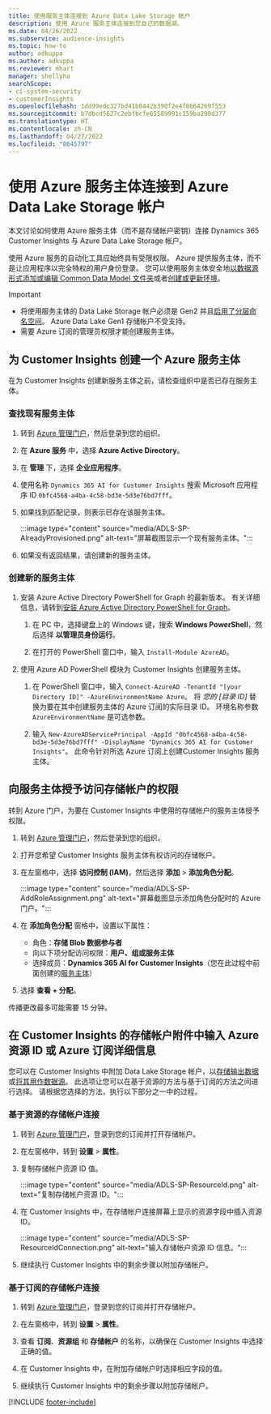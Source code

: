 ```yaml
---
title: 使用服务主体连接到 Azure Data Lake Storage 帐户
description: 使用 Azure 服务主体连接到您自己的数据湖。
ms.date: 04/26/2022
ms.subservice: audience-insights
ms.topic: how-to
author: adkuppa
ms.author: adkuppa
ms.reviewer: mhart
manager: shellyha
searchScope:
- ci-system-security
- customerInsights
ms.openlocfilehash: 1dd99edc327bd41b0442b390f2e4f8664269f553
ms.sourcegitcommit: b7dbcd5627c2ebfbcfe65589991c159ba290d377
ms.translationtype: HT
ms.contentlocale: zh-CN
ms.lasthandoff: 04/27/2022
ms.locfileid: "8645797"
---
```

# <a name="connect-to-an-azure-data-lake-storage-account-by-using-an-azure-service-principal"></a>使用 Azure 服务主体连接到 Azure Data Lake Storage 帐户

本文讨论如何使用 Azure 服务主体（而不是存储帐户密钥）连接 Dynamics 365 Customer Insights 与 Azure Data Lake Storage 帐户。 

使用 Azure 服务的自动化工具应始终具有受限权限。 Azure 提供服务主体，而不是让应用程序以完全特权的用户身份登录。 您可以使用服务主体安全地[以数据源形式添加或编辑 Common Data Model 文件夹](connect-common-data-model.md)或者[创建或更新环境](create-environment.md)。

> [!IMPORTANT]
> - 将使用服务主体的 Data Lake Storage 帐户必须是 Gen2 并且[启用了分层命名空间](/azure/storage/blobs/data-lake-storage-namespace)。 Azure Data Lake Gen1 存储帐户不受支持。
> - 需要 Azure 订阅的管理员权限才能创建服务主体。

## <a name="create-an-azure-service-principal-for-customer-insights"></a>为 Customer Insights 创建一个 Azure 服务主体

在为 Customer Insights 创建新服务主体之前，请检查组织中是否已存在服务主体。

### <a name="look-for-an-existing-service-principal"></a>查找现有服务主体

1. 转到 [Azure 管理门户](https://portal.azure.com)，然后登录到您的组织。

2. 在 **Azure 服务** 中，选择 **Azure Active Directory**。

3. 在 **管理** 下，选择 **企业应用程序**。

4. 使用名称 `Dynamics 365 AI for Customer Insights` 搜索 Microsoft 应用程序 ID `0bfc4568-a4ba-4c58-bd3e-5d3e76bd7fff`。

5. 如果找到匹配记录，则表示已存在该服务主体。 
   
   :::image type="content" source="media/ADLS-SP-AlreadyProvisioned.png" alt-text="屏幕截图显示一个现有服务主体。":::
   
6. 如果没有返回结果，请创建新的服务主体。

### <a name="create-a-new-service-principal"></a>创建新的服务主体

1. 安装 Azure Active Directory PowerShell for Graph 的最新版本。 有关详细信息，请转到[安装 Azure Active Directory PowerShell for Graph](/powershell/azure/active-directory/install-adv2)。

   1. 在 PC 中，选择键盘上的 Windows 键，搜索 **Windows PowerShell**，然后选择 **以管理员身份运行**。
   
   1. 在打开的 PowerShell 窗口中，输入 `Install-Module AzureAD`。

2. 使用 Azure AD PowerShell 模块为 Customer Insights 创建服务主体。

   1. 在 PowerShell 窗口中，输入 `Connect-AzureAD -TenantId "[your Directory ID]" -AzureEnvironmentName Azure`。 将 *您的 [目录 ID]* 替换为要在其中创建服务主体的 Azure 订阅的实际目录 ID。 环境名称参数 `AzureEnvironmentName` 是可选参数。
  
   1. 输入 `New-AzureADServicePrincipal -AppId "0bfc4568-a4ba-4c58-bd3e-5d3e76bd7fff" -DisplayName "Dynamics 365 AI for Customer Insights"`。 此命令针对所选 Azure 订阅上创建Customer Insights 服务主体。 

## <a name="grant-permissions-to-the-service-principal-to-access-the-storage-account"></a>向服务主体授予访问存储帐户的权限

转到 Azure 门户，为要在 Customer Insights 中使用的存储帐户的服务主体授予权限。

1. 转到 [Azure 管理门户](https://portal.azure.com)，然后登录到您的组织。

1. 打开您希望 Customer Insights 服务主体有权访问的存储帐户。

1. 在左窗格中，选择 **访问控制 (IAM)**，然后选择 **添加** > **添加角色分配**。

   :::image type="content" source="media/ADLS-SP-AddRoleAssignment.png" alt-text="屏幕截图显示添加角色分配时的 Azure 门户。":::

1. 在 **添加角色分配** 窗格中，设置以下属性：
   - 角色：**存储 Blob 数据参与者**
   - 向以下项分配访问权限：**用户、组或服务主体**
   - 选择成员：**Dynamics 365 AI for Customer Insights**（您在此过程中前面创建的[服务主体](#create-a-new-service-principal)）

1.  选择 **查看 + 分配**。

传播更改最多可能需要 15 分钟。

## <a name="enter-the-azure-resource-id-or-the-azure-subscription-details-in-the-storage-account-attachment-to-customer-insights"></a>在 Customer Insights 的存储帐户附件中输入 Azure 资源 ID 或 Azure 订阅详细信息

您可以在 Customer Insights 中附加 Data Lake Storage 帐户，以[存储输出数据](manage-environments.md)或[将其用作数据源](connect-dataverse-managed-lake.md)。 此选项让您可以在基于资源的方法与基于订阅的方法之间进行选择。 请根据您选择的方法，执行以下部分之一中的过程。

### <a name="resource-based-storage-account-connection"></a>基于资源的存储帐户连接

1. 转到 [Azure 管理门户](https://portal.azure.com)，登录到您的订阅并打开存储帐户。

1. 在左窗格中，转到 **设置** > **属性**。

1. 复制存储帐户资源 ID 值。

   :::image type="content" source="media/ADLS-SP-ResourceId.png" alt-text="复制存储帐户资源 ID。":::

1. 在 Customer Insights 中，在存储帐户连接屏幕上显示的资源字段中插入资源 ID。

   :::image type="content" source="media/ADLS-SP-ResourceIdConnection.png" alt-text="输入存储帐户资源 ID 信息。":::   

1. 继续执行 Customer Insights 中的剩余步骤以附加存储帐户。

### <a name="subscription-based-storage-account-connection"></a>基于订阅的存储帐户连接

1. 转到 [Azure 管理门户](https://portal.azure.com)，登录到您的订阅并打开存储帐户。

1. 在左窗格中，转到 **设置** > **属性**。

1. 查看 **订阅**、**资源组** 和 **存储帐户** 的名称，以确保在 Customer Insights 中选择正确的值。

1. 在 Customer Insights 中，在附加存储帐户时选择相应字段的值。

1. 继续执行 Customer Insights 中的剩余步骤以附加存储帐户。


[!INCLUDE [footer-include](includes/footer-banner.md)]